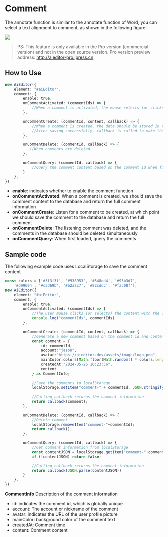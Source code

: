#  Comment

The annotate function is similar to the annotate function of Word, you can select a text alignment to comment, as shown in the following figure:

![](../../assets/image/comment-en.png)

>PS: This feature is only available in the Pro version (commercial version) and not in the open source version. Pro version preview address: http://aieditor-pro.jpress.cn
## How to Use

```typescript
new AiEditor({
    element: "#aiEditor",
    comment: {
        enable: true,
        onCommentActivated: (commentIds) => {
            //When a comment is activated, the mouse selects (or clicks) on a piece of flagged content
        },

        onCommentCreate: (commentId, content, callback) => {
            //When a comment is created, the data should be stored in the database via an http request
            //After saving successfully, callback is called to make the comment valid
        },

        onCommentDelete: (commentId, callback) => {
           //When comments are deleted
        },

        onCommentQuery: (commentId, callback) => {
            //Query the comment content based on the comment id when first loaded
        }
    },
})
```

- **enable**: indicates whether to enable the comment function
- **onCommentActivated**: When a comment is created, we should save the comment content to the database and return the full comment information
- **onCommentCreate**: Listen for a comment to be created, at which point we should save the comment to the database and return the full comment
- **onCommentDelete**: The listening comment was deleted, and the comments in the database should be deleted simultaneously
- **onCommentQuery**: When first loaded, query the comments


## Sample code

The following example code uses LocalStorage to save the comment content

```typescript
const colors = ['#3f3f3f', '#938953', '#548dd4', '#95b3d7', 
    '#d99694', '#c3d69b', '#b2a2c7', '#92cddc', '#fac08f'];
new AiEditor({
    element: "#aiEditor",
    comment: {
        enable: true,
        onCommentActivated: (commentIds) => {
            //The user mouse clicks (or selects) the content with the comment
            console.log("commentIds", commentIds)
        },

        onCommentCreate: (commentId, content, callback) => {
            //Generate a new comment based on the comment id and content
            const comment = {
                id: commentId,
                account:"jason",
                avatar:"https://aieditor.dev/assets/image/logo.png",
                mainColor:colors[Math.floor(Math.random() * colors.length)],
                createdAt:"2024-05-26 10:23:56",
                content
            } as CommentInfo;
            
            //Save the comments to localStorage
            localStorage.setItem("comment-" + commentId, JSON.stringify(comment));
            
            //Calling callback returns the comment information
            return callback(comment);
        },

        onCommentDelete: (commentId, callback) => {
            //Delete comment
            localStorage.removeItem("comment-"+commentId);
            return callback();
        },

        onCommentQuery: (commentId, callback) => {
            //Get comment information from localStorage
            const contentJSON = localStorage.getItem("comment-"+commentId);
            if (!contentJSON) return false;

            //Calling callback returns the comment information
            return callback(JSON.parse(contentJSON))
        }
    },
})
```


**CommentInfo** Description of the comment information
- id: indicates the comment id, which is globally unique
- account: The account or nickname of the comment
- avatar: indicates the URL of the user profile picture
- mainColor: background color of the comment text
- createdAt: Comment time
- content: Comment content